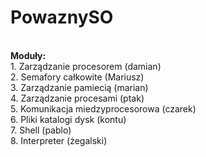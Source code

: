 # PowaznySO
<BR>
<B>Moduły:</b><BR>
  1. Zarządzanie procesorem (damian)<BR>
  2. Semafory całkowite (Mariusz)<BR>
  3. Zarządzanie pamiecią (marian)<BR>
  4. Zarządzanie procesami (ptak)<BR>
  5. Komunikacja miedzyprocesorowa (czarek)<BR>
  6. Pliki katalogi dysk (kontu)<BR>
  7. Shell (pablo)<BR>
  8. Interpreter (żegalski)<BR>
